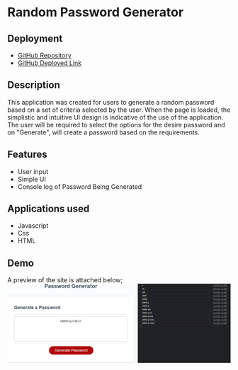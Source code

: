 # Random Password Generator

## Deployment
- [GitHub Repository](ttps://github.com/cn-kp/Password-Generator)
- [GitHub Deployed Link](https://cn-kp.github.io/Passowrd-Generator/)

## Description

This application was created for users to generate a random password based on a set of criteria selected by the user. When the page is loaded, the simplistic and intuitive UI design is indicative of the use of the application. The user will be required to select the options for the desire password and on "Generate", will create a password based on the requirements. 

## Features
- User input
- Simple UI
- Console log of Password Being Generated

## Applications used

- Javascript
- Css
- HTML

## Demo

A preview of the site is attached below; 
 ![passwordGeneratorPreview](./assets/images/password_generator.PNG)


